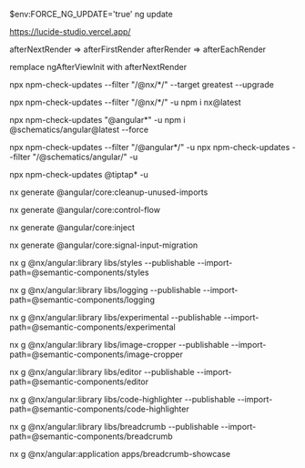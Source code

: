 $env:FORCE_NG_UPDATE='true'
ng update

https://lucide-studio.vercel.app/

afterNextRender => afterFirstRender
afterRender => afterEachRender

remplace ngAfterViewInit with afterNextRender

npx npm-check-updates --filter "/@nx/\*/" --target greatest --upgrade

npx npm-check-updates --filter "/@nx/\*/" -u
npm i nx@latest

npx npm-check-updates "@angular\*" -u
npm i @schematics/angular@latest --force

npx npm-check-updates --filter "/@angular\*/" -u
npx npm-check-updates --filter "/@schematics/angular/" -u

npx npm-check-updates @tiptap\* -u

nx generate @angular/core:cleanup-unused-imports

nx generate @angular/core:control-flow

nx generate @angular/core:inject

nx generate @angular/core:signal-input-migration

nx g @nx/angular:library libs/styles --publishable --import-path=@semantic-components/styles

nx g @nx/angular:library libs/logging --publishable --import-path=@semantic-components/logging

nx g @nx/angular:library libs/experimental --publishable --import-path=@semantic-components/experimental

nx g @nx/angular:library libs/image-cropper --publishable --import-path=@semantic-components/image-cropper

nx g @nx/angular:library libs/editor --publishable --import-path=@semantic-components/editor

nx g @nx/angular:library libs/code-highlighter --publishable --import-path=@semantic-components/code-highlighter

nx g @nx/angular:library libs/breadcrumb --publishable --import-path=@semantic-components/breadcrumb

nx g @nx/angular:application apps/breadcrumb-showcase
